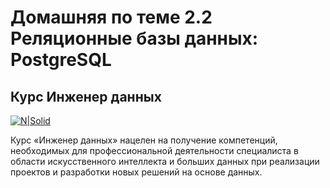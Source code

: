 # Домашняя по теме 2.2 Реляционные базы данных: PostgreSQL
## Курс Инженер данных

[![N|Solid](https://sprint.1t.ru/next/Logo.svg)](https://sprint.1t.ru/)

Курс «Инженер данных» нацелен на получение компетенций, необходимых для профессиональной деятельности специалиста в области искусственного интеллекта и больших данных при реализации проектов и разработки новых решений на основе данных.

